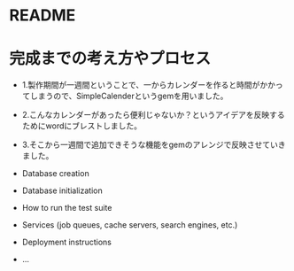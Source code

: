 # README

# 完成までの考え方やプロセス

* 1.製作期間が一週間ということで、一からカレンダーを作ると時間がかかってしまうので、SimpleCalenderというgemを用いました。

* 2.こんなカレンダーがあったら便利じゃないか？というアイデアを反映するためにwordにブレストしました。

* 3.そこから一週間で追加できそうな機能をgemのアレンジで反映させていきました。

* Database creation

* Database initialization

* How to run the test suite

* Services (job queues, cache servers, search engines, etc.)

* Deployment instructions

* ...
